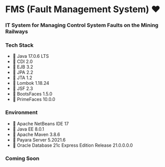 # FMS (Fault Management System) ❤️
### IT System for Managing Control System Faults on the Mining Railways

### Tech Stack
* 🔶 Java 17.0.6 LTS
* 🔶 CDI 2.0
* 🔶 EJB 3.2
* 🔶 JPA 2.2
* 🔶 JTA 1.2
* 🔶 Lombok 1.18.24
* 🔶 JSF 2.3
* 🔶 BootsFaces 1.5.0
* 🔶 PrimeFaces 10.0.0


### Environment
* 🔶 Apache NetBeans IDE 17
* 🔶 Java EE 8.0.1
* 🔶 Apache Maven 3.8.6
* 🔶 Payara Server 5.2021.6
* 🔶 Oracle Database 21c Express Edition Release 21.0.0.0.0


### Coming Soon
